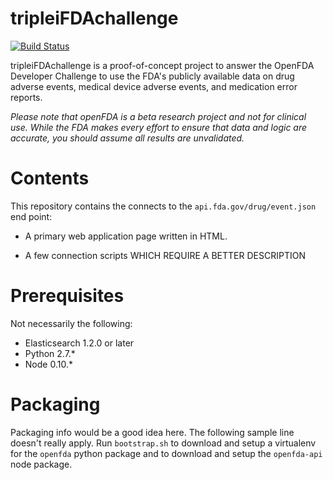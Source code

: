 tripleiFDAchallenge
===================

[![Build Status](https://travis-ci.org/FDA/openfda.svg?branch=master)](https://github.com/dougboude/tripleifdachallenge)

tripleiFDAchallenge is a proof-of-concept project to answer the OpenFDA Developer Challenge to use the FDA's publicly available data on drug adverse events, medical device adverse events, and medication error reports.

*Please note that openFDA is a beta research project and not for clinical use. While the FDA makes every effort to ensure that data and logic are accurate, you should assume all results are unvalidated.*

# Contents

This repository contains the connects to the `api.fda.gov/drug/event.json` end point:

* A primary web application page written in HTML.

* A few connection scripts WHICH REQUIRE A BETTER DESCRIPTION

# Prerequisites

Not necessarily the following:
* Elasticsearch 1.2.0 or later
* Python 2.7.*
* Node 0.10.*

# Packaging

Packaging info would be a good idea here.  The following sample line doesn't really apply.
Run `bootstrap.sh` to download and setup a virtualenv for the `openfda` python package and to download and setup the `openfda-api` node package.